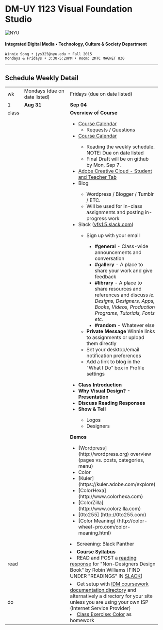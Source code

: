 # DM-UY 1123 Visual Foundation Studio

![NYU](http://ws2.polishedsolid.com/de/nyu_soe_logo.png)
#### Integrated Digital Media • Technology, Culture &amp; Society Department

    Winnie Song • jys325@nyu.edu • Fall 2015 
    Mondays & Fridays • 3:30-5:20PM • Room: 2MTC MAGNET 830

---

## Schedule Weekly Detail

<table>
<tr>
<td>wk</td>
<td>Mondays (due on date listed)</td>
<td>Fridays (due on date listed)</td>
</tr>
<tr>
  <td valign="top">1</td>
  <td valign="top" width="48%"><strong>Aug 31</strong></td>
  <td valign="top" width="48%"><strong>Sep 04</strong></td>
</tr>
<tr>
<td valign="top">class</td>
<td valign="top">
<ul>
</ul></td>
<td valign="top"><strong>Overview of Course</strong>
<ul>
<li><a href=../dm1123_vfs_syllabus.md>Course Calendar</a>
<ul>
 <li>Requests / Questions</li>
</ul>
<li><a href=../dm1123_schedule_overview.md>Course Calendar</a></li>
<ul>
 <li>Reading the weekly schedule. NOTE: Due on date listed</li>
 <li>Final Draft will be on github by Mon, Sep 7.</li>
</ul>
<li><a href="https://creative.adobe.com/plans" target="_blank">Adobe Creative Cloud - Student and Teacher Tab</a></li>
<li>Blog</li>
<uL><li>Wordpress / Blogger / Tumblr / ETC. </li>
<li>Will be used for in-class assignments and posting in-progress work
</uL>
<li> Slack (<a href="vfs15.slack.com">vfs15.slack.com</a>)</li>
     <uL>
     <li>Sign up with your email</li>
     <uL><li><strong>#general</strong> - Class-wide announcements and conversation</li>
     <li><strong>#gallery</strong> - A place to share your work and give feedback</li>
     <li><strong>#library</strong> - A place to share resources and references and discuss <i>ie. Designs, Designers, Apps, Books, Videos, Production Programs, Tutorials, Fonts etc.</i></li>
     <li><strong>#random</strong> - Whatever else</li>
     </uL>
     <li><strong>Private Message</strong> Winnie links to assignments or upload them directly</li>
     <li>Set your desktop/email notification preferences
     <li>Add a link to blog in the "What I Do" box in Profile settings
     </uL>
</ul>

<ul>
<li><strong>Class Introduction</strong></li>
<li><strong>Why Visual Design? - Presentation</strong></li>
<li><strong>Discuss Reading Responses</strong></li>
<li><strong>Show &amp; Tell</strong></li>
<ul>
<li>Logos</li>
<li>Designers</li>
</ul>
</ul>

<strong>Demos</strong>
<ul>
<li>[Wordpress] (http://wordpress.org) overview (pages vs. posts, categories, menu)</li>
<li>Color</li>
  <li>[Kuler] (https://kuler.adobe.com/explore)</li>
  <li>[ColorHexa] (http://www.colorhexa.com)</li>
  <li>[ColorZilla] (http://www.colorzilla.com)</li>
  <li>[0to255] (http://0to255.com)</li>
  <li>[Color Meaning] (http://color-wheel-pro.com/color-meaning.html)</li>
 </ul>

<li>Screening: Black Panther</li>
</ul></td>
</tr>
<tr>
  <td>read</td>
  <td></td>
  <td><li><a href="../dm1123_vfs_syllabus.md"><strong>Course Syllabus</strong></a></li>
  <li>READ and POST a <a href="../projects/dm1123_vfs_reading_responses" target="_blank">reading response</a> for "Non-Designers Design Book" by Robin Williams [FIND UNDER "READINGS" IN <a href=https://vfs15.slack.com/messages/readings>SLACK</a>]</li></td> 
</tr>
<tr>
  <td>do</td>
  <td></td> 
  <td>
   <li>Get setup with <a href="../projects/dm1123_idm_coursework_documentation.md">IDM coursework documentation directory</a> and alternatively a directory for your site unless you are using your own ISP (Internet Service Provider)</li>
  <li><a href="../class_exercises/dm1123_class_exercise_color.md">Class Exercise: Color</a> as homework</li>
  </td>
</tr>
</table>









